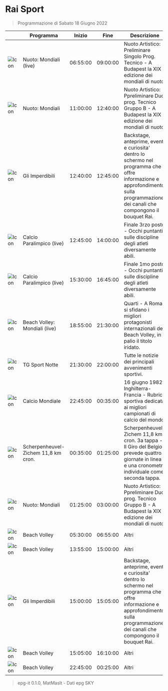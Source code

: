 # Rai Sport
> Programmazione di Sabato 18 Giugno 2022

||Programma|Inizio|Fine|Descrizione|
|---|---|---|---|---|
|![Icon](https://guidatv.sky.it/uuid/sportcalcio_cover_gc2KOQiZI.png)|Nuoto: Mondiali (live)|06:55:00|09:00:00|Nuoto Artistico: Preliminare Singolo Prog. Tecnico - A Budapest la XIX edizione dei mondiali di nuoto.
|![Icon](https://guidatv.sky.it/uuid/sportcalcio_cover_gc2KOQiZI.png)|Nuoto: Mondiali|11:00:00|12:40:00|Nuoto Artistico: Ppreliminare Duo prog. Tecnico Gruppo B - A Budapest la XIX edizione dei mondiali di nuoto.
|![Icon](https://guidatv.sky.it/uuid/sportcalcio_cover_gc2KOQiZI.png)|Gli Imperdibili|12:40:00|12:45:00|Backstage, anteprime, eventi e curiosita&#039; dentro lo schermo nel programma che offre informazione e approfondimento sulla programmazione dei canali che compongono il bouquet Rai.
|![Icon](https://guidatv.sky.it/uuid/sportcalcio_cover_gc2KOQiZI.png)|Calcio Paralimpico (live)|12:45:00|14:00:00|Finale 3rzo posto - Occhi puntanti sulle discipline degli atleti diversamente abili.
|![Icon](https://guidatv.sky.it/uuid/sportcalcio_cover_gc2KOQiZI.png)|Calcio Paralimpico (live)|15:30:00|16:45:00|Finale 1mo posto - Occhi puntanti sulle discipline degli atleti diversamente abili.
|![Icon](https://guidatv.sky.it/uuid/sportcalcio_cover_gc2KOQiZI.png)|Beach Volley: Mondiali (live)|18:55:00|21:30:00|Quarti - A Roma si sfidano i migliori protagonisti internazionali del Beach Volley, in palio il titolo iridato.
|![Icon](https://guidatv.sky.it/uuid/sportcalcio_cover_gc2KOQiZI.png)|TG Sport Notte|21:30:00|22:00:00|Tutte le notizie dei principali avvenimenti sportivi.
|![Icon](https://guidatv.sky.it/uuid/sportcalcio_cover_gc2KOQiZI.png)|Calcio Mondiale|22:45:00|00:35:00|16 giugno 1982: Inghilterra-Francia - Rubrica sportiva dedicata ai migliori campionati di calcio del mondo.
|![Icon](https://guidatv.sky.it/uuid/a8da0189-e909-4dd8-bb22-a60fa9624a91/cover?md5ChecksumParam=5591e5c81bfbe51945ea8d19a2e3b19a)|Scherpenheuvel-Zichem 11,8 km cron.|00:35:00|01:25:00|Scherpenheuvel-Zichem 11,8 km cron. 3a tappa - Il Giro del Belgio prevede quattro giornate in linea e una cronometro individuale come seconda tappa.
|![Icon](https://guidatv.sky.it/uuid/sportcalcio_cover_gc2KOQiZI.png)|Nuoto: Mondiali|01:25:00|03:00:00|Nuoto Artistico: Ppreliminare Duo prog. Tecnico Gruppo B - A Budapest la XIX edizione dei mondiali di nuoto.
|![Icon](https://guidatv.sky.it/uuid/sportcalcio_cover_gc2KOQiZI.png)|Beach Volley|05:30:00|06:55:00|Altri
|![Icon](https://guidatv.sky.it/uuid/sportcalcio_cover_gc2KOQiZI.png)|Beach Volley|13:55:00|15:00:00|Altri
|![Icon](https://guidatv.sky.it/uuid/sportcalcio_cover_gc2KOQiZI.png)|Gli Imperdibili|15:00:00|15:05:00|Backstage, anteprime, eventi e curiosita&#039; dentro lo schermo nel programma che offre informazione e approfondimento sulla programmazione dei canali che compongono il bouquet Rai.
|![Icon](https://guidatv.sky.it/uuid/sportcalcio_cover_gc2KOQiZI.png)|Beach Volley|15:05:00|16:10:00|Altri
|![Icon](https://guidatv.sky.it/uuid/sportcalcio_cover_gc2KOQiZI.png)|Beach Volley|22:45:00|00:25:00|Altri



 > epg-it 0.1.0, MatMasIt - Dati epg SKY